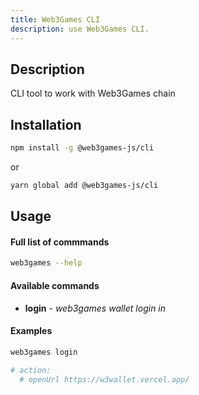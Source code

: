 ```yaml
---
title: Web3Games CLI
description: use Web3Games CLI.
---
```


## Description

CLI tool to work with Web3Games chain

## Installation

```sh
npm install -g @web3games-js/cli
```

or

```sh
yarn global add @web3games-js/cli
```

## Usage

#### Full list of commmands

```sh
web3games --help
```

#### Available commands

- **login** - _web3games wallet login in_


#### Examples

```sh
web3games login 

# action:
  # openUrl https://w3wallet.vercel.app/
```

